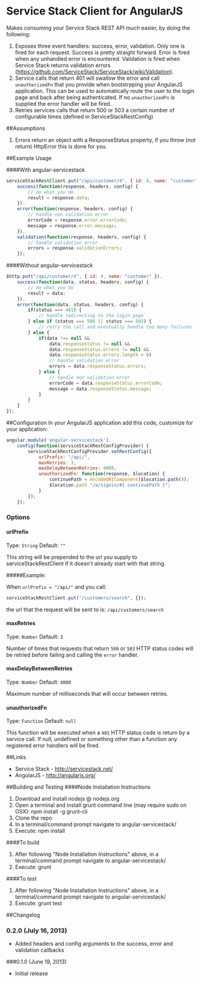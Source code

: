 Service Stack Client for AngularJS
==============

Makes consuming your Service Stack REST API much easier, by doing the following:

1. Exposes three event handlers: success, error, validation. Only one is fired for each request. Success is pretty straight forward. Error is fired when any unhandled error is encountered. Validation is fired when Service Stack returns validation errors (https://github.com/ServiceStack/ServiceStack/wiki/Validation).
2. Service calls that return 401 will swallow the error and call `unauthorizedFn` that you provide when bootstrpping your AngularJS application. This can be used to automatically route the user to the login page and back after being authenticated. If no `unauthorizedFn` is supplied the error handler will be fired.
3. Retries services calls that return 500 or 503 a certain number of configurable times (defined in ServiceStackRestConfig)

##Assumptions
1. Errors return an object with a ResponseStatus property, if you throw (not return) HttpError this is done for you.

##Example Usage

####With angular-servicestack
```javascript
serviceStackRestClient.put("/api/customer/4", { id: 4, name: "customer" }).
	success(function(response, headers, config) {
		// do what you do
		result = response.data;
	}).
	error(function(response, headers, config) {
		// handle non validation error
		errorCode = response.error.errorCode;
		message = response.error.message;
	}).
	validation(function(response, headers, config) {
		// handle validation error
		errors = response.validationErrors;
	});
```

####Without angular-servicestack
```javascript
$http.put("/api/customer/4", { id: 4, name: "customer" }).
	success(function(data, status, headers, config) {
		// do what you do
		result = data;
	}).
	error(function(data, status, headers, config) {
		if(status === 401) {
			// handle redirecting to the login page
		} else if (status === 500 || status === 503) {
			// retry the call and eventually handle too many failures
		} else {
			if(data !== null && 
				data.responseStatus != null && 
				data.responseStatus.errors != null && 
				data.responseStatus.errors.length > 0)
				// handle validation error
				errors = data.responseStatus.errors;
			} else {
				// handle non validation error
				errorCode = data.responseStatus.errorCode;
				message = data.responseStatus.message;
			}
		}
	}
});
```

##Configuration
In your AngularJS application add this code, customize for your application:
```javascript
angular.module('angular-servicestack').
	config(function(serviceStackRestConfigProvider) {
		serviceStackRestConfigProvider.setRestConfig({
			urlPrefix: "/api/",
			maxRetries: 3,
			maxDelayBetweenRetries: 4000,
			unauthorizedFn: function(response, $location) { 
				continuePath = encodeURIComponent($location.path());
				$location.path "/a/signin/#{ continuePath }";
			}
		});
	});
```

### Options

#### urlPrefix
Type: `String`
Default: `""`

This string will be prepended to the url you supply to serviceStackRestClient if it doesn't already start with that string.

#####Example:

When `urlPrefix = "/api/"` and you call:
```js
serviceStackRestClient.put("/customers/search", {});
```
the url that the request will be sent to is: `/api/customers/search`

#### maxRetries
Type: `Number`
Default: `3`

Number of times that requests that return `500` or `503` HTTP status codes will be retried before failing and calling the `error` handler.

#### maxDelayBetweenRetries
Type: `Number`
Default: `4000`

Maximum number of milliseconds that will occur between retries.

#### unauthorizedFn
Type: `Function`
Default: `null`

This function will be executed when a `401` HTTP status code is return by a service call. If null, undefined or something other than a function any registered error handlers will be fired.


##Links
+ Service Stack - http://servicestack.net/
+ AngularJS - http://angularjs.org/


##Building and Testing
####Node Installation Instructions
1.  Download and install nodejs @ nodejs.org
2.  Open a terminal and install grunt command line (may require sudo on OSX): npm install -g grunt-cli
3.  Clone the repo
4.  In a terminal/command prompt navigate to angular-servicestack/
5.  Execute: npm install


####To build
1. After following "Node Installation Instructions" above, in a terminal/command prompt navigate to angular-servicestack/
2. Execute: grunt


####To test
1. After following "Node Installation Instructions" above, in a terminal/command prompt navigate to angular-servicestack/
2. Execute: grunt test

##Changelog

### 0.2.0 (July 16, 2013)
- Added headers and config arguments to the success, error and validation callbacks

###0.1.0 (June 19, 2013)
- Initial release